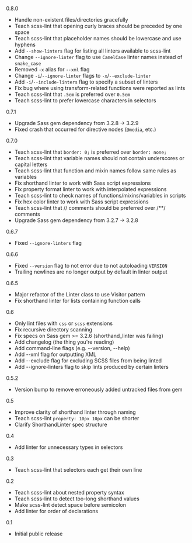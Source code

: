 0.8.0
* Handle non-existent files/directories gracefully
* Teach scss-lint that opening curly braces should be preceded by one space
* Teach scss-lint that placeholder names should be lowercase and use hyphens
* Add `--show-linters` flag for listing all linters available to scss-lint
* Change `--ignore-linter` flag to use `CamelCase` linter names instead of
  `snake_case`
* Removed `-x` alias for `--xml` flag
* Change `-i`/`--ignore-linter` flags to `-x`/`--exclude-linter`
* Add `-i`/`--include-linters` flag to specify a subset of linters
* Fix bug where using transform-related functions were reported as lints
* Teach scss-lint that `.5em` is preferred over `0.5em`
* Teach scss-lint to prefer lowercase characters in selectors

0.7.1
* Upgrade Sass gem dependency from 3.2.8 -> 3.2.9
* Fixed crash that occurred for directive nodes (`@media`, etc.)

0.7.0
* Teach scss-lint that `border: 0;` is preferred over `border: none;`
* Teach scss-lint that variable names should not contain underscores or capital
  letters
* Teach scss-lint that function and mixin names follow same rules as variables
* Fix shorthand linter to work with Sass script expressions
* Fix property format linter to work with interpolated expressions
* Teach scss-lint to check names of functions/mixins/variables in scripts
* Fix hex color linter to work with Sass script expressions
* Teach scss-lint that // comments should be preferred over /**/ comments
* Upgrade Sass gem dependency from 3.2.7 -> 3.2.8

0.6.7
* Fixed `--ignore-linters` flag

0.6.6

* Fixed `--version` flag to not error due to not autoloading `VERSION`
* Trailing newlines are no longer output by default in linter output

0.6.5

* Major refactor of the Linter class to use Visitor pattern
* Fix shorthand linter for lists containing function calls

0.6

* Only lint files with `css` or `scss` extensions
* Fix recursive directory scanning
* Fix specs on Sass gem >= 3.2.6 (shorthand_linter was failing)
* Add changelog (the thing you're reading)
* Add command-line flags (e.g. --version, --help)
* Add --xml flag for outputting XML
* Add --exclude flag for excluding SCSS files from being linted
* Add --ignore-linters flag to skip lints produced by certain linters

0.5.2

* Version bump to remove erroneously added untracked files from gem

0.5

* Improve clarity of shorthand linter through naming
* Teach scss-lint `property: 10px 10px` can be shorter
* Clarify ShorthandLinter spec structure

0.4

* Add linter for unnecessary types in selectors

0.3

* Teach scss-lint that selectors each get their own line

0.2

* Teach scss-lint about nested property syntax
* Teach scss-lint to detect too-long shorthand values
* Make scss-lint detect space before semicolon
* Add linter for order of declarations

0.1

* Initial public release
